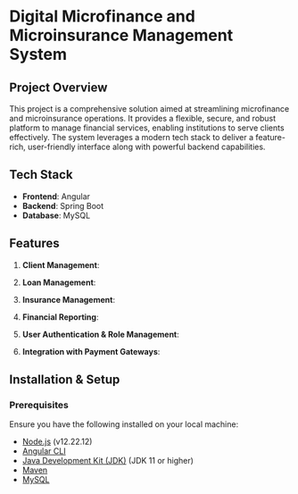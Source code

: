 # Digital Microfinance and Microinsurance Management System

## Project Overview

This project is a comprehensive solution aimed at streamlining microfinance and microinsurance operations. It provides a flexible, secure, and robust platform to manage financial services, enabling institutions to serve clients effectively. The system leverages a modern tech stack to deliver a feature-rich, user-friendly interface along with powerful backend capabilities.

## Tech Stack

- **Frontend**: Angular
- **Backend**: Spring Boot
- **Database**: MySQL

## Features

1. **Client Management**: 

2. **Loan Management**: 

3. **Insurance Management**: 

4. **Financial Reporting**:

5. **User Authentication & Role Management**:

6. **Integration with Payment Gateways**:

## Installation & Setup

### Prerequisites

Ensure you have the following installed on your local machine:

- [Node.js](https://nodejs.org/) (v12.22.12)
- [Angular CLI](https://angular.io/cli)
- [Java Development Kit (JDK)](https://www.oracle.com/java/technologies/javase-jdk11-downloads.html) (JDK 11 or higher)
- [Maven](https://maven.apache.org/)
- [MySQL](https://dev.mysql.com/downloads/installer/)

